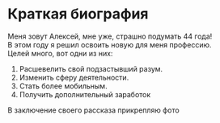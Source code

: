 # Краткая биография
  Меня зовут Алексей, мне уже, страшно подумать 44 года!  
  В этом году я решил освоить новую для меня профессию.   
  Целей много, вот одни из них: 

1. Расшевелить свой подзастывший разум.
2. Изменить сферу деятельности.
3. Стать более мобильным.
4. Получить дополнительный заработок

В заключение своего рассказа прикрепляю фото